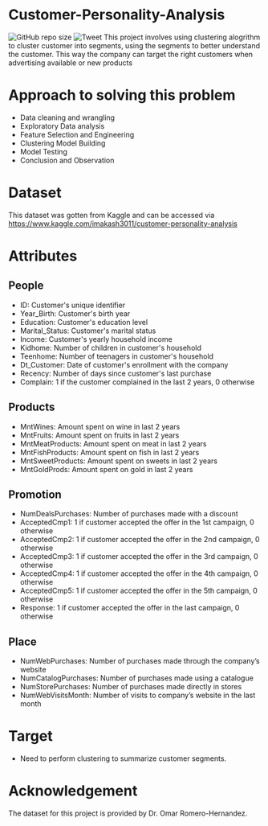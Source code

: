 # Customer-Personality-Analysis
![GitHub repo size](https://img.shields.io/github/repo-size/Gbolahan-Aziz/Customer-Personality-Analysis) ![Tweet](https://img.shields.io/twitter/url?style=social&url=https%3A%2F%2Ftwitter.com%2FGbolahan_Aziz)
This project involves using clustering alogrithm to cluster customer into segments, using the segments to better understand the customer.
This way the company can target the right customers when advertising available or new products
# Approach to solving this problem
- Data cleaning and wrangling
- Exploratory Data analysis
- Feature Selection and Engineering
- Clustering Model Building
- Model Testing
- Conclusion and Observation
# Dataset
This dataset was gotten from Kaggle and can be accessed via https://www.kaggle.com/imakash3011/customer-personality-analysis


# Attributes

## People
- ID: Customer's unique identifier
- Year_Birth: Customer's birth year
- Education: Customer's education level
- Marital_Status: Customer's marital status
- Income: Customer's yearly household income
- Kidhome: Number of children in customer's household
- Teenhome: Number of teenagers in customer's household
- Dt_Customer: Date of customer's enrollment with the company
- Recency: Number of days since customer's last purchase
- Complain: 1 if the customer complained in the last 2 years, 0 otherwise

## Products

- MntWines: Amount spent on wine in last 2 years
- MntFruits: Amount spent on fruits in last 2 years
- MntMeatProducts: Amount spent on meat in last 2 years
- MntFishProducts: Amount spent on fish in last 2 years
- MntSweetProducts: Amount spent on sweets in last 2 years
- MntGoldProds: Amount spent on gold in last 2 years

## Promotion

- NumDealsPurchases: Number of purchases made with a discount
- AcceptedCmp1: 1 if customer accepted the offer in the 1st campaign, 0 otherwise
- AcceptedCmp2: 1 if customer accepted the offer in the 2nd campaign, 0 otherwise
- AcceptedCmp3: 1 if customer accepted the offer in the 3rd campaign, 0 otherwise
- AcceptedCmp4: 1 if customer accepted the offer in the 4th campaign, 0 otherwise
- AcceptedCmp5: 1 if customer accepted the offer in the 5th campaign, 0 otherwise
- Response: 1 if customer accepted the offer in the last campaign, 0 otherwise

## Place

- NumWebPurchases: Number of purchases made through the company’s website
- NumCatalogPurchases: Number of purchases made using a catalogue
- NumStorePurchases: Number of purchases made directly in stores
- NumWebVisitsMonth: Number of visits to company’s website in the last month

# Target
- Need to perform clustering to summarize customer segments.

# Acknowledgement
The dataset for this project is provided by Dr. Omar Romero-Hernandez.
